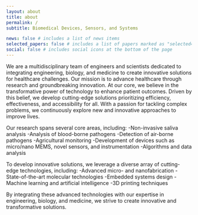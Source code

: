 ```yaml
---
layout: about
title: about
permalink: /
subtitle: Biomedical Devices, Sensors, and Systems

news: false # includes a list of news items
selected_papers: false # includes a list of papers marked as "selected={true}"
social: false # includes social icons at the bottom of the page
---
```


We are a multidisciplinary team of engineers and scientists dedicated to integrating engineering, biology, and medicine to create innovative solutions for healthcare challenges. Our mission is to advance healthcare through research and groundbreaking innovation. At our core, we believe in the transformative power of technology to enhance patient outcomes. Driven by this belief, we develop cutting-edge solutions prioritizing efficiency, effectiveness, and accessibility for all. With a passion for tackling complex problems, we continuously explore new and innovative approaches to improve lives.

Our research spans several core areas, including:
-Non-invasive saliva analysis
-Analysis of blood-borne pathogens
-Detection of air-borne pathogens
-Agricultural monitoring
-Development of devices such as micro/nano MEMS, novel sensors, and instrumentation
-Algorithms and data analysis

To develop innovative solutions, we leverage a diverse array of cutting-edge technologies, including:
-Advanced micro- and nanofabrication
-State-of-the-art molecular technologies
-Embedded systems design
-Machine learning and artificial intelligence
-3D printing techniques
  
By integrating these advanced technologies with our expertise in engineering, biology, and medicine, we strive to create innovative and transformative solutions.
